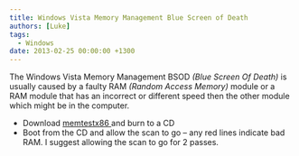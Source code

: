 ```yaml
---
title: Windows Vista Memory Management Blue Screen of Death
authors: [Luke]
tags:
  - Windows
date: 2013-02-25 00:00:00 +1300
---
```

The Windows Vista Memory Management BSOD _(Blue Screen Of Death)_ is usually caused by a faulty RAM _(Random Access Memory)_ module or a RAM module that has an incorrect or different speed then the other module which might be in the computer.

* Download <a title="memtestx86" href="http://www.memtest86.com/download.htm" target="_blank">memtestx86 </a>and burn to a CD
* Boot from the CD and allow the scan to go – any red lines indicate bad RAM. I suggest allowing the scan to go for 2 passes.
